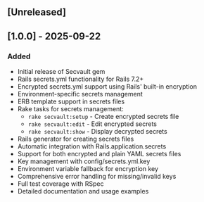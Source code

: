 ## [Unreleased]

## [1.0.0] - 2025-09-22

### Added

- Initial release of Secvault gem
- Rails secrets.yml functionality for Rails 7.2+
- Encrypted secrets.yml support using Rails' built-in encryption
- Environment-specific secrets management
- ERB template support in secrets files
- Rake tasks for secrets management:
  - `rake secvault:setup` - Create encrypted secrets file
  - `rake secvault:edit` - Edit encrypted secrets
  - `rake secvault:show` - Display decrypted secrets
- Rails generator for creating secrets files
- Automatic integration with Rails.application.secrets
- Support for both encrypted and plain YAML secrets files
- Key management with config/secrets.yml.key
- Environment variable fallback for encryption key
- Comprehensive error handling for missing/invalid keys
- Full test coverage with RSpec
- Detailed documentation and usage examples
